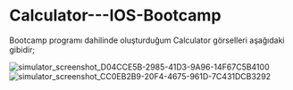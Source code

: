 # Calculator---IOS-Bootcamp

Bootcamp programı dahilinde oluşturduğum Calculator görselleri aşağıdaki gibidir;

![simulator_screenshot_D04CCE5B-2985-41D3-9A96-14F67C5B4100](https://github.com/OguzKnd/Calculator---IOS-Bootcamp/assets/131684499/31133be7-b70f-4ea1-b13a-ceea9e5fcb0a)
![simulator_screenshot_CC0EB2B9-20F4-4675-961D-7C431DCB3292](https://github.com/OguzKnd/Calculator---IOS-Bootcamp/assets/131684499/b39fdec2-8980-4ce5-9513-1a6444ff7926)
